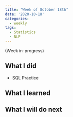 ```yaml
---
title: "Week of October 18th"
date: '2020-10-18'
categories:
  - weekly
tags:
  - Statistics
  - NLP
---
```

(Week in-progress)

## What I did

- SQL Practice

## What I learned

## What I will do next